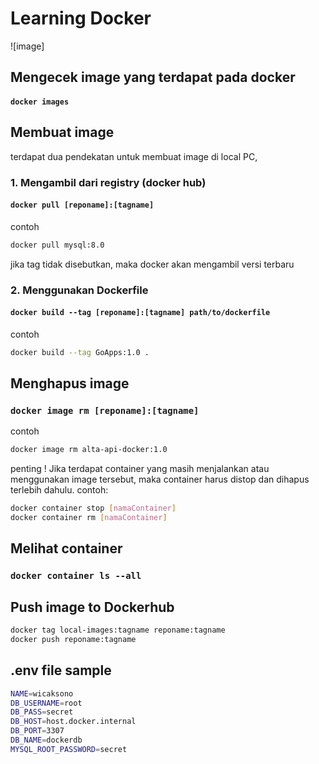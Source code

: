 # Learning Docker

![image]

## Mengecek image yang terdapat pada docker

#### `docker images`

## Membuat image

terdapat dua pendekatan untuk membuat image di local PC,

### 1. Mengambil dari registry (docker hub)

#### `docker pull [reponame]:[tagname]`

contoh

```sh
docker pull mysql:8.0
```

jika tag tidak disebutkan, maka docker akan mengambil versi terbaru

### 2. Menggunakan Dockerfile

#### `docker build --tag [reponame]:[tagname] path/to/dockerfile`

contoh

```sh
docker build --tag GoApps:1.0 .
```

## Menghapus image

### `docker image rm [reponame]:[tagname]`

contoh

```sh
docker image rm alta-api-docker:1.0
```

penting ! Jika terdapat container yang masih menjalankan atau menggunakan image tersebut, maka container harus distop dan dihapus terlebih dahulu. contoh:

```sh
docker container stop [namaContainer]
docker container rm [namaContainer]
```

## Melihat container

### `docker container ls --all`

## Push image to Dockerhub

```sh
docker tag local-images:tagname reponame:tagname
docker push reponame:tagname
```

## .env file sample

```sh
NAME=wicaksono
DB_USERNAME=root
DB_PASS=secret
DB_HOST=host.docker.internal
DB_PORT=3307
DB_NAME=dockerdb
MYSQL_ROOT_PASSWORD=secret
```
